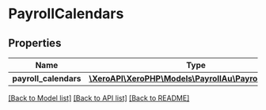# PayrollCalendars

## Properties

 Name                  | Type                                                                          | Description | Notes      
-----------------------|-------------------------------------------------------------------------------|-------------|------------
 **payroll_calendars** | [**\XeroAPI\XeroPHP\Models\PayrollAu\PayrollCalendar[]**](PayrollCalendar.md) |             | [optional] 

[[Back to Model list]](../README.md#documentation-for-models) [[Back to API list]](../README.md#documentation-for-api-endpoints) [[Back to README]](../README.md)


